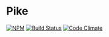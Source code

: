 Pike
======================
[![NPM][npm-badge-img]][npm-badge-link] [![Build Status][travis-img]][travis-url] [![Code Climate][coverage-img]][coverage-url]

[travis-url]: https://travis-ci.org/pike-js/pike
[travis-img]: https://travis-ci.org/pike-js/pike.svg?branch=master
[npm-badge-img]: https://img.shields.io/npm/v/@pike/server.svg
[npm-badge-link]: https://img.shields.io/npm/v/@pike/server
[coverage-img]: https://codeclimate.com/github/pike-js/pike.svg
[coverage-url]: https://codeclimate.com/github/pike-js/pike

